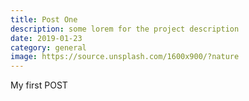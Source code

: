 ```yaml
---
title: Post One
description: some lorem for the project description
date: 2019-01-23
category: general
image: https://source.unsplash.com/1600x900/?nature
---
```

My first POST
